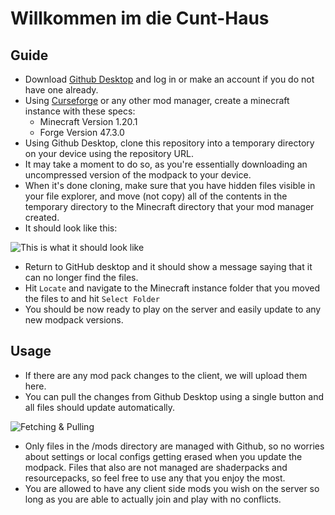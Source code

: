 # Willkommen im die Cunt-Haus

## Guide
- Download [Github Desktop](https://desktop.github.com/download) and log in or make an account if you do not have one already.
- Using [Curseforge](https://www.curseforge.com/download/app) or any other mod manager, create a minecraft instance with these specs:
  - Minecraft Version 1.20.1
  - Forge Version 47.3.0
- Using Github Desktop, clone this repository into a temporary directory on your device using the repository URL.
- It may take a moment to do so, as you're essentially downloading an uncompressed version of the modpack to your device.
- When it's done cloning, make sure that you have hidden files visible in your file explorer, and move (not copy) all of the contents in the temporary directory to the Minecraft directory that your mod manager created.
- It should look like this:

![This is what it should look like](https://github.com/user-attachments/assets/2f18ce57-fe8e-4f50-8bc1-e82656762a4f)

- Return to GitHub desktop and it should show a message saying that it can no longer find the files.
- Hit `Locate` and navigate to the Minecraft instance folder that you moved the files to and hit `Select Folder`
- You should be now ready to play on the server and easily update to any new modpack versions.

## Usage
- If there are any mod pack changes to the client, we will upload them here.
- You can pull the changes from Github Desktop using a single button and all files should update automatically.

![Fetching & Pulling](https://github.com/user-attachments/assets/af4c6d7b-224b-46ee-bc12-f4b69ec976b8)

- Only files in the /mods directory are managed with Github, so no worries about settings or local configs getting erased when you update the modpack. Files that also are not managed are shaderpacks and resourcepacks, so feel free to use any that you enjoy the most.
- You are allowed to have any client side mods you wish on the server so long as you are able to actually join and play with no conflicts.
